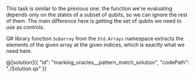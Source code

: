 This task is similar to the previous one: the function we're evaluating depends only on the states of a subset of qubits, so we can ignore the rest of them. The main difference here is getting the set of qubits we need to use as controls. 

Q# library function `Subarray` from the `Std.Arrays` namespace extracts the elements of the given array at the given indices, which is exactly what we need here.

@[solution]({
    "id": "marking_oracles__pattern_match_solution",
    "codePath": "./Solution.qs"
})
